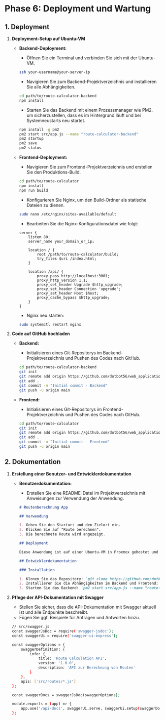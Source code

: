 # Phase 6: Deployment und Wartung

## 1. Deployment

1. **Deployment-Setup auf Ubuntu-VM**

    - **Backend-Deployment:**
        - Öffnen Sie ein Terminal und verbinden Sie sich mit der Ubuntu-VM.

        ```bash
        ssh your-username@your-server-ip
        ```

        - Navigieren Sie zum Backend-Projektverzeichnis und installieren Sie alle Abhängigkeiten.

        ```bash
        cd path/to/route-calculator-backend
        npm install
        ```

        - Starten Sie das Backend mit einem Prozessmanager wie PM2, um sicherzustellen, dass es im Hintergrund läuft und bei Systemneustarts neu startet.

        ```bash
        npm install -g pm2
        pm2 start src/app.js --name "route-calculator-backend"
        pm2 startup
        pm2 save
        pm2 status
        ```

    - **Frontend-Deployment:**
        - Navigieren Sie zum Frontend-Projektverzeichnis und erstellen Sie den Produktions-Build.

        ```bash
        cd path/to/route-calculator
        npm install
        npm run build
        ```

        - Konfigurieren Sie Nginx, um den Build-Ordner als statische Dateien zu dienen.

        ```bash
        sudo nano /etc/nginx/sites-available/default
        ```

        - Bearbeiten Sie die Nginx-Konfigurationsdatei wie folgt:

        ```nginx
        server {
            listen 80;
            server_name your_domain_or_ip;

            location / {
                root /path/to/route-calculator/build;
                try_files $uri /index.html;
            }

            location /api/ {
                proxy_pass http://localhost:3001;
                proxy_http_version 1.1;
                proxy_set_header Upgrade $http_upgrade;
                proxy_set_header Connection 'upgrade';
                proxy_set_header Host $host;
                proxy_cache_bypass $http_upgrade;
            }
        }
        ```

        - Nginx neu starten:

        ```bash
        sudo systemctl restart nginx
        ```

2. **Code auf GitHub hochladen**

    - **Backend:**
        - Initialisieren eines Git-Repositorys im Backend-Projektverzeichnis und Pushen des Codes nach GitHub.

        ```bash
        cd path/to/route-calculator-backend
        git init
        git remote add origin https://github.com/dotbot56/web_applications.git
        git add .
        git commit -m "Initial commit - Backend"
        git push -u origin main
        ```

    - **Frontend:**
        - Initialisieren eines Git-Repositorys im Frontend-Projektverzeichnis und Pushen des Codes nach GitHub.

        ```bash
        cd path/to/route-calculator
        git init
        git remote add origin https://github.com/dotbot56/web_applications.git
        git add .
        git commit -m "Initial commit - Frontend"
        git push -u origin main
        ```

## 2. Dokumentation

1. **Erstellung einer Benutzer- und Entwicklerdokumentation**

    - **Benutzerdokumentation:**
        - Erstellen Sie eine README-Datei im Projektverzeichnis mit Anweisungen zur Verwendung der Anwendung.

        ```markdown
        # Routenberechnung App

        ## Verwendung

        1. Geben Sie den Startort und den Zielort ein.
        2. Klicken Sie auf "Route berechnen".
        3. Die berechnete Route wird angezeigt.

        ## Deployment

        Diese Anwendung ist auf einer Ubuntu-VM in Proxmox gehostet und nutzt Nginx als Webserver.

        ## Entwicklerdokumentation

        ### Installation

        1. Klonen Sie das Repository: `git clone https://github.com/dotbot56/web_applications.git`
        2. Installieren Sie die Abhängigkeiten im Backend und Frontend: `npm install`
        3. Starten Sie das Backend: `pm2 start src/app.js --name "route-calculator-backend"`
        ```


2. **Pflege der API-Dokumentation mit Swagger**

    - Stellen Sie sicher, dass die API-Dokumentation mit Swagger aktuell ist und alle Endpunkte beschreibt.
    - Fügen Sie ggf. Beispiele für Anfragen und Antworten hinzu.

    ```bash
    // src/swagger.js
    const swaggerJsDoc = require('swagger-jsdoc');
    const swaggerUi = require('swagger-ui-express');

    const swaggerOptions = {
        swaggerDefinition: {
            info: {
                title: 'Route Calculation API',
                version: '1.0.0',
                description: 'API zur Berechnung von Routen'
            }
        },
        apis: ['src/routes/*.js']
    };

    const swaggerDocs = swaggerJsDoc(swaggerOptions);

    module.exports = (app) => {
        app.use('/api-docs', swaggerUi.serve, swaggerUi.setup(swaggerDocs));
    };
    ```